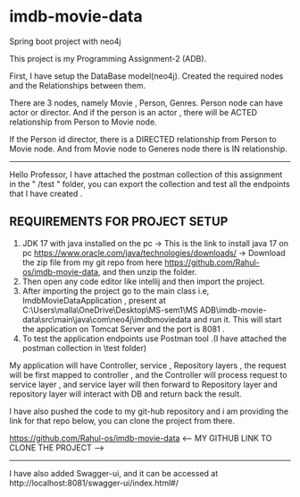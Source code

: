 # imdb-movie-data
Spring boot project with neo4j 

This project is my Programming Assignment-2 (ADB).

First, I have setup the DataBase model(neo4j). Created the required nodes and the Relationships between them.

There are 3 nodes, namely Movie , Person, Genres.
Person node can have actor or director. And if the person is an actor , there will be ACTED relationship from Person to Movie node.

If the Person id director, there is a DIRECTED relationship from Person to Movie node.
And from Movie node to Generes node there is IN relationship.

-------------------------------------------------------------------------------------------------------

Hello Professor, I have attached the postman collection of this assignment in the " /test " folder, you can export the collection and 
test all the endpoints that I have created . 

REQUIREMENTS FOR PROJECT SETUP
------------------------------
1) JDK 17 with java installed on the pc 
    -> This is the link to install java 17 on pc https://www.oracle.com/java/technologies/downloads/
    -> Download the zip file from my git repo from here https://github.com/Rahul-os/imdb-movie-data, and then unzip the folder.
2) Then open any code editor like intellij and then import the project. 
3) After importing the project go to the main class i.e, ImdbMovieDataApplication , present at C:\Users\malla\OneDrive\Desktop\MS-sem1\MS ADB\imdb-movie-data\src\main\java\com\neo4j\imdbmoviedata
    and run it. This will start the application on Tomcat Server and the port is 8081 .
4) To test the application endpoints use Postman tool .(I have attached the postman collection in \test folder)

My application will have Controller, service , Repository layers , the request will be first mapped to controller ,
and the Controller will process request to service layer , and service layer will then forward to Repository layer and repository
layer will interact with DB and return back the result.

I have also pushed the code to my git-hub repository and i am providing the link for that repo below, you can clone the project from there.

https://github.com/Rahul-os/imdb-movie-data    <-- MY GITHUB LINK TO CLONE THE PROJECT -->

----------------------------------------------------------------------
I have also added Swagger-ui, and it can be accessed at
http://localhost:8081/swagger-ui/index.html#/
